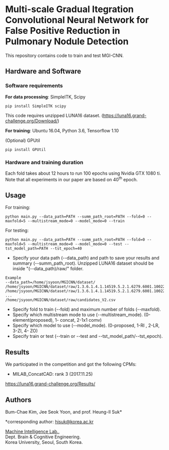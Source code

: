 
# Multi-scale Gradual Itegration Convolutional Neural Network for False Positive Reduction in Pulmonary Nodule Detection

This repository contains code to train and test MGI-CNN. 

## Hardware and Software

### Software requirements

**For data processing**: SimpleITK, Scipy

`pip install SimpleITK scipy`

This code requires unzipped LUNA16 dataset. (https://luna16.grand-challenge.org/Download/)

**For training**: Ubuntu 16.04, Python 3.6, Tensorflow 1.10

(Optional) GPUtil

`pip install GPUtil`

### Hardware and training duration

Each fold takes about 12 hours to run 100 epochs using Nvidia GTX 1080 ti. Note that all experiments in our paper are based on 40<sup>th</sup> epoch.


## Usage

For training:

`python main.py --data_path=PATH --summ_path_root=PATH --fold=0 --maxfold=5 --multistream_mode=0 --model_mode=0 --train`

For testing:

`python main.py --data_path=PATH --summ_path_root=PATH --fold=0 --maxfold=5 --multistream_mode=0 --model_mode=0 --test --tst_model_path=PATH --tst_epoch=40`

* Specify your data path (--data_path) and path to save your results and summary (--summ_path_root). Unzipped LUNA16 dataset should be inside "(--data_path)/raw/" folder.
```
Example
--data_path=/home/jsyoon/MGICNN/dataset/
/home/jsyoon/MGICNN/dataset/raw/1.3.6.1.4.1.14519.5.2.1.6279.6001.100225287222365663678666836860.mhd
/home/jsyoon/MGICNN/dataset/raw/1.3.6.1.4.1.14519.5.2.1.6279.6001.100225287222365663678666836860.raw
...
/home/jsyoon/MGICNN/dataset/raw/candidates_V2.csv
```
* Specify fold to train (--fold) and maximum number of folds (--maxfold).
* Specify which multistream mode to use (--multistream_mode). (0-element(proposed), 1- concat, 2-1x1 comv)
* Specify which model to use (--model_mode). (0-proposed, 1-RI , 2-LR, 3-ZI, 4- ZO)
* Specify train or test (--train or --test and --tst_model_path/--tst_epoch).


## Results

We participated in the competition and got the following CPMs:

- MILAB_ConcatCAD: rank 3 (2017.11.25)

https://luna16.grand-challenge.org/Results/

## Authors

Bum-Chae Kim, Jee Seok Yoon, and prof. Heung-Il Suk*

*corresponding author: hisuk@korea.ac.kr

[Machine Intelligence Lab.](https://milab.korea.ac.kr),\
Dept. Brain & Cognitive Engineering.\
Korea University, Seoul, South Korea.